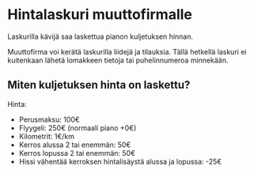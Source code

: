 # Hintalaskuri muuttofirmalle

Laskurilla kävijä saa laskettua pianon kuljetuksen hinnan. 

Muuttofirma voi kerätä laskurilla liidejä ja tilauksia. Tällä hetkellä laskuri ei kuitenkaan lähetä lomakkeen tietoja tai puhelinnumeroa minnekään.

## Miten kuljetuksen hinta on laskettu?
Hinta:
+ Perusmaksu: 100€
+ Flyygeli: 250€ (normaali piano +0€)
+ Kilometrit: 1€/km
+ Kerros alussa 2 tai enemmän: 50€
+ Kerros lopussa 2 tai enemmän: 50€
+ Hissi vähentää kerroksen hintalisäystä alussa ja lopussa: -25€




